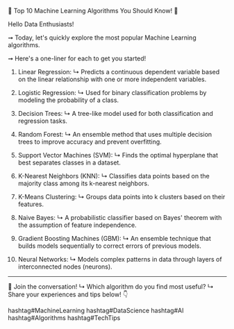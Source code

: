 🚀 Top 10 Machine Learning Algorithms You Should Know! 🚀

Hello Data Enthusiasts! 

➞ Today, let's quickly explore the most popular Machine Learning algorithms. 

➞ Here's a one-liner for each to get you started! 

1. Linear Regression: 
 ↳ Predicts a continuous dependent variable based on the linear relationship with one or more independent variables.

2. Logistic Regression: 
 ↳ Used for binary classification problems by modeling the probability of a class.

3. Decision Trees: 
 ↳ A tree-like model used for both classification and regression tasks.

4. Random Forest:
 ↳ An ensemble method that uses multiple decision trees to improve accuracy and prevent overfitting.

5. Support Vector Machines (SVM): 
 ↳ Finds the optimal hyperplane that best separates classes in a dataset.

6. K-Nearest Neighbors (KNN): 
 ↳ Classifies data points based on the majority class among its k-nearest neighbors.

7. K-Means Clustering: 
 ↳ Groups data points into k clusters based on their features.

8. Naive Bayes: 
 ↳ A probabilistic classifier based on Bayes' theorem with the assumption of feature independence.

9. Gradient Boosting Machines (GBM): 
 ↳ An ensemble technique that builds models sequentially to correct errors of previous models.

10. Neural Networks: 
 ↳ Models complex patterns in data through layers of interconnected nodes (neurons).

__________________________________________________
🔗 Join the conversation!
 ↳ Which algorithm do you find most useful? 
 ↳ Share your experiences and tips below! 👇



hashtag#MachineLearning 
hashtag#DataScience 
hashtag#AI 
hashtag#Algorithms 
hashtag#TechTips